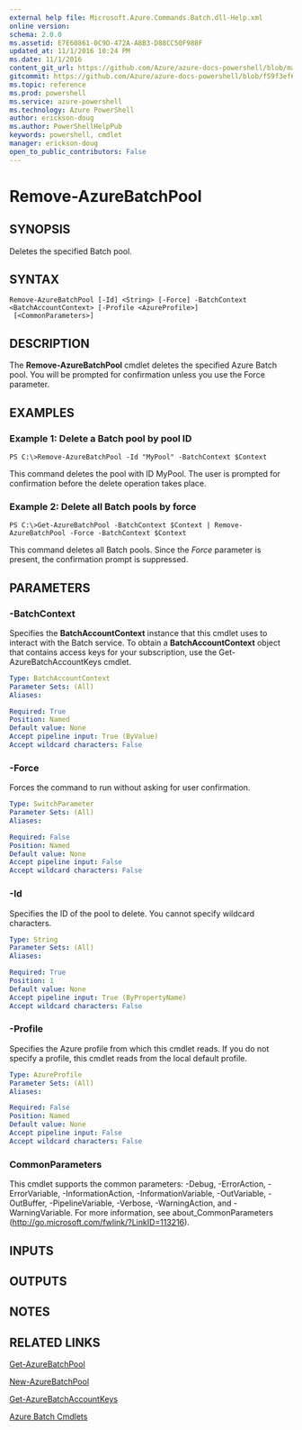 ```yaml
---
external help file: Microsoft.Azure.Commands.Batch.dll-Help.xml
online version: 
schema: 2.0.0
ms.assetid: E7E60861-0C9D-472A-A8B3-D88CC50F988F
updated_at: 11/1/2016 10:24 PM
ms.date: 11/1/2016
content_git_url: https://github.com/Azure/azure-docs-powershell/blob/master/azureps-cmdlets-docs/ResourceManager/AzureRM.Batch/v0.9.8/Remove-AzureBatchPool.md
gitcommit: https://github.com/Azure/azure-docs-powershell/blob/f59f3ef60bc592383812213e69fd77ba950759ed/azureps-cmdlets-docs/ResourceManager/AzureRM.Batch/v0.9.8/Remove-AzureBatchPool.md
ms.topic: reference
ms.prod: powershell
ms.service: azure-powershell
ms.technology: Azure PowerShell
author: erickson-doug
ms.author: PowerShellHelpPub
keywords: powershell, cmdlet
manager: erickson-doug
open_to_public_contributors: False
---
```


# Remove-AzureBatchPool

## SYNOPSIS
Deletes the specified Batch pool.

## SYNTAX

```
Remove-AzureBatchPool [-Id] <String> [-Force] -BatchContext <BatchAccountContext> [-Profile <AzureProfile>]
 [<CommonParameters>]
```

## DESCRIPTION
The **Remove-AzureBatchPool** cmdlet deletes the specified Azure Batch pool.
You will be prompted for confirmation unless you use the Force parameter.

## EXAMPLES

### Example 1: Delete a Batch pool by pool ID
```
PS C:\>Remove-AzureBatchPool -Id "MyPool" -BatchContext $Context
```

This command deletes the pool with ID MyPool.
The user is prompted for confirmation before the delete operation takes place.

### Example 2: Delete all Batch pools by force
```
PS C:\>Get-AzureBatchPool -BatchContext $Context | Remove-AzureBatchPool -Force -BatchContext $Context
```

This command deletes all Batch pools.
Since the *Force* parameter is present, the confirmation prompt is suppressed.

## PARAMETERS

### -BatchContext
Specifies the **BatchAccountContext** instance that this cmdlet uses to interact with the Batch service.
To obtain a **BatchAccountContext** object that contains access keys for your subscription, use the Get-AzureBatchAccountKeys cmdlet.

```yaml
Type: BatchAccountContext
Parameter Sets: (All)
Aliases: 

Required: True
Position: Named
Default value: None
Accept pipeline input: True (ByValue)
Accept wildcard characters: False
```

### -Force
Forces the command to run without asking for user confirmation.

```yaml
Type: SwitchParameter
Parameter Sets: (All)
Aliases: 

Required: False
Position: Named
Default value: None
Accept pipeline input: False
Accept wildcard characters: False
```

### -Id
Specifies the ID of the pool to delete.
You cannot specify wildcard characters.

```yaml
Type: String
Parameter Sets: (All)
Aliases: 

Required: True
Position: 1
Default value: None
Accept pipeline input: True (ByPropertyName)
Accept wildcard characters: False
```

### -Profile
Specifies the Azure profile from which this cmdlet reads.
If you do not specify a profile, this cmdlet reads from the local default profile.

```yaml
Type: AzureProfile
Parameter Sets: (All)
Aliases: 

Required: False
Position: Named
Default value: None
Accept pipeline input: False
Accept wildcard characters: False
```

### CommonParameters
This cmdlet supports the common parameters: -Debug, -ErrorAction, -ErrorVariable, -InformationAction, -InformationVariable, -OutVariable, -OutBuffer, -PipelineVariable, -Verbose, -WarningAction, and -WarningVariable. For more information, see about_CommonParameters (http://go.microsoft.com/fwlink/?LinkID=113216).

## INPUTS

## OUTPUTS

## NOTES

## RELATED LINKS

[Get-AzureBatchPool](xref:ResourceManager/AzureRM.Batch/v0.9.8/Get-AzureBatchPool.md)

[New-AzureBatchPool](xref:ResourceManager/AzureRM.Batch/v0.9.8/New-AzureBatchPool.md)

[Get-AzureBatchAccountKeys](xref:ResourceManager/AzureRM.Batch/v0.9.8/Get-AzureBatchAccountKeys.md)

[Azure Batch Cmdlets](xref:ResourceManager/AzureRM.Batch/v0.9.8/AzureRM.Batch.md)


